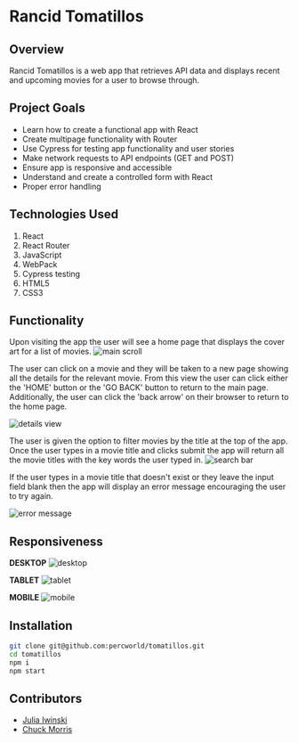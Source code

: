 # Rancid Tomatillos

## Overview
Rancid Tomatillos is a web app that retrieves API data and displays recent and upcoming movies for a user to browse through. 

## Project Goals
* Learn how to create a functional app with React 
* Create multipage functionality with Router
* Use Cypress for testing app functionality and user stories 
* Make network requests to API endpoints (GET and POST)
* Ensure app is responsive and accessible 
* Understand and create a controlled form with React 
* Proper error handling

## Technologies Used
1. React
2. React Router
3. JavaScript
4. WebPack
5. Cypress testing
6. HTML5
7. CSS3

## Functionality
Upon visiting the app the user will see a home page that displays the cover art for a list of movies. 
![main scroll](https://github.com/percworld/tomatillos/blob/main/img/mainScroll.gif)

The user can click on a movie and they will be taken to a new page showing all the details for the relevant movie. From this view the user can click either the 'HOME' button or the 'GO BACK' button to return to the main page. Additionally, the user can click the 'back arrow' on their browser to return to the home page. 

![details view](https://github.com/percworld/tomatillos/blob/main/img/detailsView.gif)

The user is given the option to filter movies by the title at the top of the app. Once the user types in a movie title and clicks submit the app will return all the movie titles with the key words the user typed in. 
![search bar](https://github.com/percworld/tomatillos/blob/main/img/searchBar.gif)

If the user types in a movie title that doesn't exist or they leave the input field blank then the app will display an error message encouraging the user to try again.

![error message](https://github.com/percworld/tomatillos/blob/main/img/errorMessage.gif)


## Responsiveness 
**DESKTOP** 
![desktop](https://github.com/percworld/tomatillos/blob/main/img/desktop.png)

**TABLET**
![tablet](https://github.com/percworld/tomatillos/blob/main/img/tablet.png)

**MOBILE**
![mobile](https://github.com/percworld/tomatillos/blob/main/img/mobile.png)

## Installation

```bash
git clone git@github.com:percworld/tomatillos.git
cd tomatillos
npm i
npm start
```

## Contributors 
* [Julia Iwinski ](https://github.com/jgiwinski)
* [Chuck Morris ](https://github.com/percworld)
